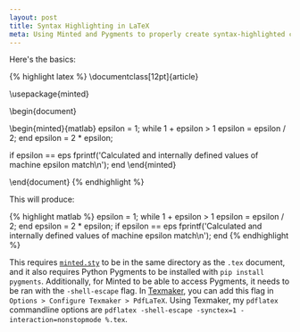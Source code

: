 ```yaml
---
layout: post
title: Syntax Highlighting in LaTeX
meta: Using Minted and Pygments to properly create syntax-highlighted code blocks in LaTeX
---
```


Here's the basics:

{% highlight latex %}
\documentclass[12pt]{article}

\usepackage{minted}

\begin{document}

\begin{minted}{matlab}
epsilon = 1;
while 1 + epsilon > 1
    epsilon = epsilon / 2;
end
epsilon = 2 * epsilon;

if epsilon == eps
    fprintf('Calculated and internally defined values of machine epsilon match\n');
end
\end{minted}

\end{document}
{% endhighlight %}

This will produce:

{% highlight matlab %}
epsilon = 1;
while 1 + epsilon > 1
    epsilon = epsilon / 2;
end
epsilon = 2 * epsilon;
if epsilon == eps
    fprintf('Calculated and internally defined values of machine epsilon match\n');
end
{% endhighlight %}

This requires [`minted.sty`](https://github.com/gpoore/minted/blob/master/source/minted.sty) to be in the same directory as the `.tex` document, and it also requires Python Pygments to be installed with `pip install pygments`. Additionally, for Minted to be able to access Pygments, it needs to be ran with the `-shell-escape` flag. In [Texmaker](http://www.xm1math.net/texmaker/), you can add this flag in `Options > Configure Texmaker > PdfLaTeX`. Using Texmaker, my `pdflatex` commandline options are `pdflatex -shell-escape -synctex=1 -interaction=nonstopmode %.tex`.

